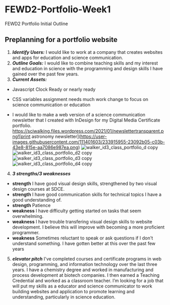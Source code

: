 # FEWD2-Portfolio-Week1
FEWD2 Portfolio Initial Outline

## Preplanning for a portfolio website
1.  ***Identify Users:***
I would like to work at a company that creates websites and apps for education and science communication.
2.  ***Outline Goals:***
I would like to combine teaching skills and my interest and education in science with the programming and design skills I have gained over the past few years.
3.  ***Current Assets:***
* Javascript Clock
  Ready or nearly ready
  
* CSS variables assignment
  needs much work
  change to focus on science communication or education

* I would like to make a web version of a science communication newsletter that I created with InDesign for my Digital Media Certificate portfolio.
https://sciwalking.files.wordpress.com/2021/01/newslettertransparent.png![print astronomy newsletter](https://user-images.githubusercontent.com/111401603/233915955-23092b05-c03b-43e8-815e-aa7086e987ea.png)
![walker_id3_class_portfolio_d copy](https://user-images.githubusercontent.com/111401603/234057508-88979b88-4906-47a5-9069-dd617d1a3cc3.png)
![walker_id3_class_portfolio_d2 copy](https://user-images.githubusercontent.com/111401603/234057526-f80e5c77-5941-4102-81cc-aaecf0ff4e9c.png)
![walker_id3_class_portfolio_d3 copy](https://user-images.githubusercontent.com/111401603/234057536-47e996b0-36ed-4db7-89f0-cb4fff4edc01.png)
![walker_id3_class_portfolio_d4 copy](https://user-images.githubusercontent.com/111401603/234057544-22eb5b7a-7c14-47ef-a071-d902099b386a.png)


4.  ***3 strengths/3 weaknesses***
* ****strength****
I have good visual design skills, strengthened by two visual design courses at SDCE.
* ****strength****
I have good communication skills for technical topics I have a good understanding of.
* ****strength****
Patience
* ****weakness****
I have difficulty getting started on tasks that seem overwhelming.
* ****weakness****
I have trouble transfering visual design skills to website development. I believe this will improve with becoming a more proficient programmer.
* ****weakness****
Sometimes reluctant to speak or ask questions if I don't understand something. I have gotten better at this over the past few years
5.  ***elevator pitch***
I've completed courses and certificate programs in web design, programming, and information technology over the last three years. I have a chemistry degree and worked in manufacturing and process development at biotech companies. I then earned a Teaching Credential and worked as a classroom teacher. I’m looking for a job that will put my skills as a educator and science communicator to work building websites and application to promote learning and understanding, particularly in science education.
